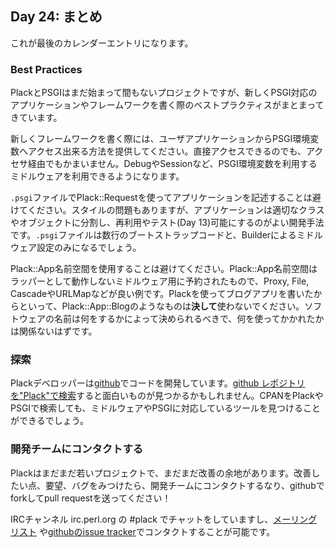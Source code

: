 ## Day 24: まとめ

これが最後のカレンダーエントリになります。

### Best Practices

PlackとPSGIはまだ始まって間もないプロジェクトですが、新しくPSGI対応のアプリケーションやフレームワークを書く際のベストプラクティスがまとまってきています。

新しくフレームワークを書く際には、ユーザアプリケーションからPSGI環境変数へアクセス出来る方法を提供してください。直接アクセスできるのでも、アクセサ経由でもかまいません。DebugやSessionなど、PSGI環境変数を利用するミドルウェアを利用できるようになります。

`.psgi`ファイルでPlack::Requestを使ってアプリケーションを記述することは避けてください。スタイルの問題もありますが、アプリケーションは適切なクラスやオブジェクトに分割し、再利用やテスト(Day 13)可能にするのがよい開発手法です。`.psgi`ファイルは数行のブートストラップコードと、Builderによるミドルウェア設定のみになるでしょう。

Plack::App名前空間を使用することは避けてください。Plack::App名前空間はラッパーとして動作しないミドルウェア用に予約されたもので、Proxy, File, CascadeやURLMapなどが良い例です。Plackを使ってブログアプリを書いたからといって、Plack::App::Blogのようなものは**決して**使わないでください。ソフトウェアの名前は何をするかによって決められるべきで、何を使ってかかれたかは関係ないはずです。

### 探索

Plackデベロッパーは[github](http://github.com/)でコードを開発しています。[github レポジトリを"Plack"で検索](http://github.com/search?langOverride=&q=plack&repo=&start_value=1&type=Repositories)すると面白いものが見つかるかもしれません。CPANをPlackやPSGIで検索しても、ミドルウェアやPSGIに対応しているツールを見つけることができるでしょう。

### 開発チームにコンタクトする

Plackはまだまだ若いプロジェクトで、まだまだ改善の余地があります。改善したい点、要望、バグをみつけたら、開発チームにコンタクトするなり、githubでforkしてpull requestを送ってください！

IRCチャンネル irc.perl.org の #plack でチャットをしていますし、[メーリングリスト](http://groups.google.com/group/psgi-plack) や[githubのissue tracker](http://github.com/plack/Plack/issues)でコンタクトすることが可能です。
